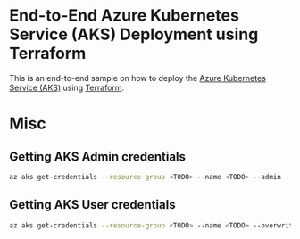 # End-to-End Azure Kubernetes Service (AKS) Deployment using Terraform

This is an end-to-end sample on how to deploy the [Azure Kubernetes Service (AKS)](https://azure.microsoft.com/en-us/services/kubernetes-service/) using [Terraform](https://www.terraform.io/).


# Misc

## Getting AKS Admin credentials

```sh
az aks get-credentials --resource-group <TODO> --name <TODO> --admin --overwrite-existing
```

## Getting AKS User credentials

```sh
az aks get-credentials --resource-group <TODO> --name <TODO> --overwrite-existing
```